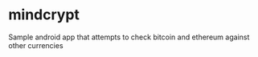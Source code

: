 # mindcrypt
Sample android app that attempts to check bitcoin and ethereum against other currencies

